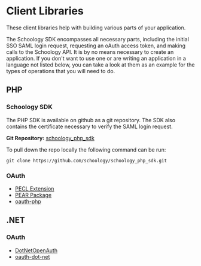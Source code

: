 # Client Libraries

These client libraries help with building various parts of your application.

The Schoology SDK encompasses all necessary parts, including the initial SSO SAML login request, requesting an oAuth access token, and making calls to the Schoology API. It is by no means necessary to create an application. If you don't want to use one or are writing an application in a language not listed below, you can take a look at them as an example for the types of operations that you will need to do.

## PHP

### Schoology SDK

The PHP SDK is available on github as a git repository. The SDK also contains the certificate necessary to verify the SAML login request.

**Git Repository:** [schoology_php_sdk](https://github.com/schoology/schoology_php_sdk)

To pull down the repo locally the following command can be run:

`git clone https://github.com/schoology/schoology_php_sdk.git`

### OAuth

- [PECL Extension](http://us3.php.net/manual/en/book.oauth.php)
- [PEAR Package](http://pear.php.net/package/HTTP_OAuth)
- [oauth-php](http://code.google.com/p/oauth-php/)

## .NET

### OAuth

- [DotNetOpenAuth](http://dotnetopenauth.net/)
- [oauth-dot-net](http://code.google.com/p/oauth-dot-net/)
